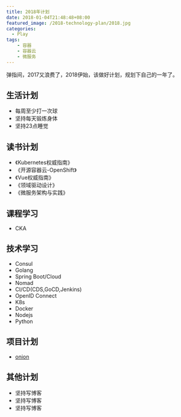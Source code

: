 ```yaml
---
title: 2018年计划
date: 2018-01-04T21:48:48+08:00
featured_image: /2018-technology-plan/2018.jpg
categories: 
  - Play
tags:
    - 容器
    - 容器云
    - 微服务
---
```


弹指间，2017又浪费了，2018伊始，该做好计划，规划下自己的一年了。
<!--more-->

## 生活计划

- 每周至少打一次球
- 坚持每天锻炼身体
- 坚持23点睡觉

## 读书计划
- 《Kubernetes权威指南》
- 《开源容器云-OpenShift》
- 《Vue权威指南》
- 《领域驱动设计》
- 《微服务架构与实践》

## 课程学习
- CKA

## 技术学习
- Consul
- Golang
- Spring Boot/Cloud
- Nomad
- CI/CD(CDS,GoCD,Jenkins)
- OpenID Connect
- K8s
- Docker
- Nodejs
- Python

## 项目计划
- [onion](https://github.com/ycrxun/onion)

## 其他计划
- 坚持写博客
- 坚持写博客
- 坚持写博客
